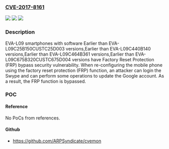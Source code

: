 ### [CVE-2017-8161](https://cve.mitre.org/cgi-bin/cvename.cgi?name=CVE-2017-8161)
![](https://img.shields.io/static/v1?label=Product&message=EVA-L09&color=blue)
![](https://img.shields.io/static/v1?label=Version&message=n%2Fa&color=blue)
![](https://img.shields.io/static/v1?label=Vulnerability&message=FRP%20bypass&color=brighgreen)

### Description

EVA-L09 smartphones with software Earlier than EVA-L09C25B150CUSTC25D003 versions,Earlier than EVA-L09C440B140 versions,Earlier than EVA-L09C464B361 versions,Earlier than EVA-L09C675B320CUSTC675D004 versions have Factory Reset Protection (FRP) bypass security vulnerability. When re-configuring the mobile phone using the factory reset protection (FRP) function, an attacker can login the Swype and can perform some operations to update the Google account. As a result, the FRP function is bypassed.

### POC

#### Reference
No PoCs from references.

#### Github
- https://github.com/ARPSyndicate/cvemon


